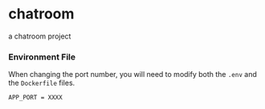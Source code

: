 # chatroom
a chatroom project

### Environment File
When changing the port number, you will need to modify both the `.env` and the `Dockerfile` files.
```
APP_PORT = XXXX
```